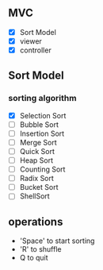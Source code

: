 ## MVC
- [x] Sort Model
- [x] viewer
- [x] controller

## Sort Model
### sorting algorithm
- [x] Selection Sort
- [ ] Bubble Sort
- [ ] Insertion Sort
- [ ] Merge Sort
- [ ] Quick Sort
- [ ] Heap Sort
- [ ] Counting Sort
- [ ] Radix Sort
- [ ] Bucket Sort
- [ ] ShellSort

## operations
- 'Space' to start sorting
- 'R' to shuffle
- Q to quit